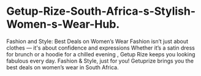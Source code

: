 # Getup-Rize-South-Africa-s-Stylish-Women-s-Wear-Hub.
Fashion and Style: Best Deals on Women’s Wear  Fashion isn’t just about clothes — it's about confidence and expressions  Whether it’s a satin dress for brunch or a hoodie for a chilled evening , Getup Rize keeps you looking fabulous every day. Fashion &amp; Style, just for you!   Getuprize brings you the best deals on women’s wear in South Africa. 
